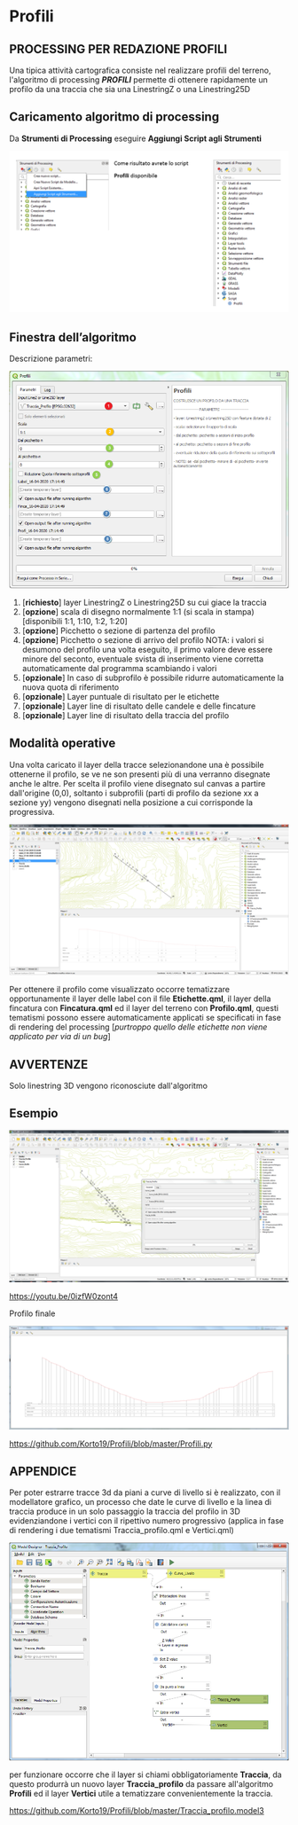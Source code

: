 # Profili

## PROCESSING PER REDAZIONE PROFILI

Una tipica attività cartografica consiste nel realizzare profili del terreno, l'algoritmo di processing **_PROFILI_** permette di ottenere rapidamente un profilo da una traccia che sia una LinestringZ o una Linestring25D

## Caricamento algoritmo di processing
	
Da **Strumenti di Processing** eseguire **Aggiungi Script agli Strumenti**

![](./imgs/img_01.png)

## Finestra dell’algoritmo

Descrizione parametri:

![](./imgs/img_02.png)

1. [**richiesto**] layer LinestringZ o Linestring25D su cui giace la traccia
2. [**opzione**] scala di disegno normalmente 1:1 (si scala in stampa) [disponibili 1:1, 1:10, 1:2, 1:20]
3. [**opzione**] Picchetto o sezione di partenza del profilo
4. [**opzione**] Picchetto o sezione di arrivo del profilo
   NOTA: i valori si desumono del profilo una volta eseguito, il primo valore deve essere minore del seconto, eventuale svista di inserimento viene corretta automaticamente dal programma scambiando i valori  
5. [**opzionale**] In caso di subprofilo è possibile ridurre automaticamente la    nuova quota di riferimento
6. [**opzionale**] Layer puntuale di risultato per le etichette
7. [**opzionale**] Layer line di risultato delle candele e delle fincature
8. [**opzionale**] Layer line di risultato della traccia del profilo
   
## Modalità operative
Una volta caricato il layer della tracce selezionandone una è possibile ottenerne il profilo, se ve ne son presenti più di una verranno disegnate anche le altre.
Per scelta il profilo viene disegnato sul canvas a partire dall'origine (0,0), soltanto i subprofili (parti di profilo da sezione xx a sezione yy) vengono disegnati nella posizione a cui corrisponde la progressiva.

![](./imgs/img_03.png)

Per ottenere il profilo come visualizzato occorre tematizzare opportunamente il layer delle label con il file **Etichette.qml**, il layer della fincatura con **Fincatura.qml** ed il layer del terreno con **Profilo.qml**, questi tematismi possono essere automaticamente applicati se specificati in fase di rendering del processing [_purtroppo quello delle etichette non viene applicato per via di un bug_]

## AVVERTENZE
Solo linestring 3D vengono riconosciute dall'algoritmo

## Esempio

[![](./imgs/img_06.png)](https://youtu.be/0izfW0zont4 "Primo Esempio")

https://youtu.be/0izfW0zont4   

Profilo finale

![](./imgs/img_05.png)

https://github.com/Korto19/Profili/blob/master/Profili.py

## APPENDICE
Per poter estrarre tracce 3d da piani a curve di livello si è realizzato, con il modellatore grafico, un processo che date le curve di livello e la linea di traccia produce in un solo passaggio la traccia del profilo in 3D evidenziandone i vertici con il ripettivo numero progressivo (applica in fase di rendering i due tematismi Traccia_profilo.qml e Vertici.qml)

![](./imgs/img_04.png)

per funzionare occorre che il layer si chiami obbligatoriamente **Traccia**, da questo produrrà un nuovo layer **Traccia_profilo** da passare all'algoritmo **Profili** ed il layer **Vertici** utile a tematizzare convenientemente la traccia.

https://github.com/Korto19/Profili/blob/master/Traccia_profilo.model3